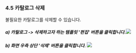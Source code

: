 ### 4.5 카탈로그 삭제

불필요한 카탈로그를 삭제할 수 있습니다.

##### a\) 카탈로그 -&gt; 삭제하고자 하는 템플릿 '편집' 버튼을 클릭합니다.![](/assets/2.1카탈로그배포1.png)

##### 

##### b\) 화면 우측 상단 '삭제' 버튼을 클릭합니다. ![](/assets/2.1카탈로그삭제.png)



